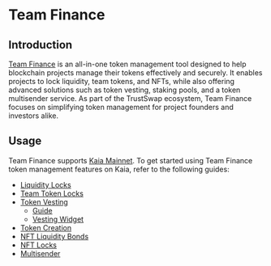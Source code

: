 # Team Finance

## Introduction <a id="introduction"></a>

[Team Finance](https://www.team.finance/about) is an all-in-one token management tool designed to help blockchain projects manage their tokens effectively and securely. It enables projects to lock liquidity, team tokens, and NFTs, while also offering advanced solutions such as token vesting, staking pools, and a token multisender service. As part of the TrustSwap ecosystem, Team Finance focuses on simplifying token management for project founders and investors alike.

## Usage <a id="usage"></a>

Team Finance supports [Kaia Mainnet](https://docs.layerzero.network/v2/developers/evm/technical-reference/deployed-contracts#klaytn). To get started using Team Finance token management features on Kaia, refer to the following guides:
* [Liquidity Locks](./liquidity-locks.md)
* [Team Token Locks](./team-token-locks.md)
* [Token Vesting](#)
    * [Guide](https://docs.team.finance/services/token-vesting)
    * [Vesting Widget](https://docs.team.finance/enterprise/vesting-widget)
* [Token Creation](https://docs.team.finance/services/token-creation)
* [NFT Liquidity Bonds](https://docs.team.finance/services/nft-liquidity-bonds)
* [NFT Locks](https://docs.team.finance/services/nft-locks)
* [Multisender](https://docs.team.finance/services/multisender)
